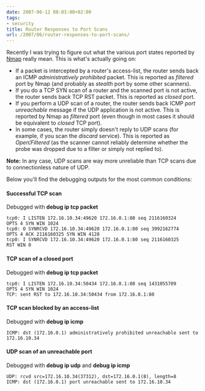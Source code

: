 ```yaml
---
date: 2007-06-12 08:03:00+02:00
tags:
- security
title: Router Responses to Port Scans
url: /2007/06/router-responses-to-port-scans/
---
```

Recently I was trying to figure out what the various port states reported by [Nmap](http://insecure.org/nmap/index.html) really mean. This is what\'s actually going on:

-   If a packet is intercepted by a router\'s access-list, the router sends back an ICMP *administratively prohibited* packet. This is reported as *filtered* port by Nmap (and probably as *stealth* port by some other scanners).
-   If you do a TCP SYN scan of a router and the scanned port is not active, the router sends back TCP RST packet. This is reported as *closed* port.
-   If you perform a UDP scan of a router, the router sends back ICMP *port unreachable* message if the UDP application is not active. This is reported by Nmap as *filtered* port (even though in most cases it should be equivalent to *closed* TCP port).
-   In some cases, the router simply doesn\'t reply to UDP scans (for example, if you scan the *discard* service). This is reported as *Open¦Filtered* (as the scanner cannot reliably determine whether the probe was dropped due to a filter or simply not replied to).

**Note:** In any case, UDP scans are way more unreliable than TCP scans due to connectionless nature of UDP.
<!--more-->
Below you\'ll find the debugging outputs for the most common conditions:

#### Successful TCP scan

Debugged with **debug ip tcp packet**

```
tcp0: I LISTEN 172.16.10.34:49620 172.16.0.1:80 seq 2116160324
OPTS 4 SYN WIN 1024
tcp0: O SYNRCVD 172.16.10.34:49620 172.16.0.1:80 seq 3992162774
OPTS 4 ACK 2116160325 SYN WIN 4128
tcp0: I SYNRCVD 172.16.10.34:49620 172.16.0.1:80 seq 2116160325
RST WIN 0
```

#### TCP scan of a closed port

Debugged with **debug ip tcp packet**

```
tcp0: I LISTEN 172.16.10.34:50434 172.16.0.1:80 seq 1431055709
OPTS 4 SYN WIN 1024
TCP: sent RST to 172.16.10.34:50434 from 172.16.0.1:80
```

#### TCP scan blocked by an access-list

Debugged with **debug ip icmp**

```
ICMP: dst (172.16.0.1) administratively prohibited unreachable sent to 172.16.10.34
```

#### UDP scan of an unreachable port

Debugged with **debug ip udp** and **debug ip icmp**

```
UDP: rcvd src=172.16.10.34(37312), dst=172.16.0.1(8), length=8
ICMP: dst (172.16.0.1) port unreachable sent to 172.16.10.34
```
